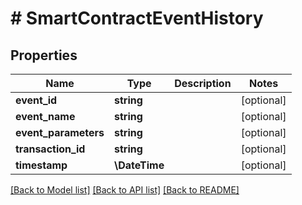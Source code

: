 # # SmartContractEventHistory

## Properties

Name | Type | Description | Notes
------------ | ------------- | ------------- | -------------
**event_id** | **string** |  | [optional]
**event_name** | **string** |  | [optional]
**event_parameters** | **string** |  | [optional]
**transaction_id** | **string** |  | [optional]
**timestamp** | **\DateTime** |  | [optional]

[[Back to Model list]](../../README.md#models) [[Back to API list]](../../README.md#endpoints) [[Back to README]](../../README.md)
